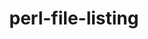 ---
title: "perl-file-listing"
layout: cache
categories: [package, develop-2025-04-13]
meta: {"compilers": ["none"], "num_specs": 3, "num_specs_by_stack": {"data-vis-sdk": 1, "e4s": 1, "hep": 2, "root": 3}, "oss": ["ubuntu20.04", "ubuntu22.04"], "platforms": ["linux"], "stacks": ["data-vis-sdk", "e4s", "hep", "root"], "targets": ["x86_64_v3"], "versions": ["6.16"]}
spec_details: [{"compiler": "none", "hash": "4mwq5pwj3mgwmi2ua7agdohvuauwl5mc", "os": "ubuntu20.04", "platform": "linux", "size": "-", "stacks": ["data-vis-sdk", "root"], "target": "x86_64_v3", "variants": ["build_system=perl"], "versions": ["6.16"]}, {"compiler": "none", "hash": "624vo5lzxm5vtkoeo75jqnpd6q3upfq2", "os": "ubuntu22.04", "platform": "linux", "size": "-", "stacks": ["e4s", "hep", "root"], "target": "x86_64_v3", "variants": ["build_system=perl"], "versions": ["6.16"]}, {"compiler": "none", "hash": "l5emhcgydlbq2cnkza3aqv4kfu3nalyz", "os": "ubuntu22.04", "platform": "linux", "size": "-", "stacks": ["hep", "root"], "target": "x86_64_v3", "variants": ["build_system=perl"], "versions": ["6.16"]}]
---